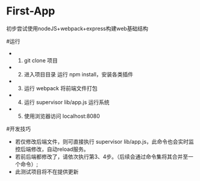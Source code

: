 # First-App
初步尝试使用nodeJS+webpack+express构建web基础结构

#运行
- 1. git clone 项目
- 2. 进入项目目录 运行 npm install，安装各类插件
- 3. 运行 webpack 将前端文件打包
- 4. 运行 supervisor lib/app.js 运行系统
- 5. 使用浏览器访问 localhost:8080

#开发技巧
- 若仅修改后端文件，则可直接执行 supervisor lib/app.js，此命令也会实时监控后端修改，自动reload服务。
- 若前后端都修改了，请依次执行第3、4步。（后续会通过命令集将其合并至一个命令）;
- 此测试项目将不在提供更新